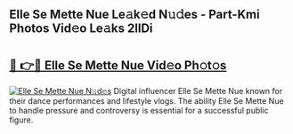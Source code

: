 ## Elle Se Mette Nue Le𝚊k𝚎d N𝚞𝚍es - Part-Kmi Photos Vid𝚎o Le𝚊ks 2llDi

# <h2><a href="http://fb7cy6.evod.top/?m=Elle+Se+Mette+Nue">🔗 👉🔴 Elle Se Mette Nue Vid𝚎o Ph𝚘t𝚘s</a></h2>

[![Elle Se Mette Nue N𝚞d𝚎s](https://i.imgur.com/8V9OHl7.gif)](http://fb7cy6.evod.top/?m=Elle+Se+Mette+Nue)
Digital influencer Elle Se Mette Nue known for their dance performances and lifestyle vlogs. The ability Elle Se Mette Nue to handle pressure and controversy is essential for a successful public figure. 
